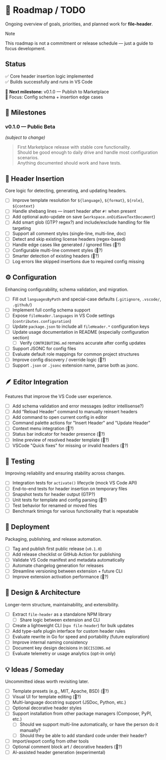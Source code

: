 <!-- Roadmap.md -->

# 📘 Roadmap / TODO

Ongoing overview of goals, priorities, and planned work for **file-header**.

> [!NOTE]
> This roadmap is not a commitment or release schedule — just a guide to focus development.

## Status

✅ Core header insertion logic implemented  
✅ Builds successfully and runs in VS Code

📅 **Next milestone:** v0.1.0 — Publish to Marketplace  
🎯 Focus: Config schema + insertion edge cases

## 🏁 Milestones

### **v0.1.0 — Public Beta**

_(subject to change)_

> First Marketplace release with stable core functionality.  
> Should be good enough to daily drive and handle most configuration scenarios.  
> Anything documented should work and have tests.

## 🧩 Header Insertion

Core logic for detecting, generating, and updating headers.

- [ ] Improve template resolution for `${language}`, `${format}`, `${role}`, `${context}`
- [ ] Handle shebang lines — insert header after `#!` when present
- [ ] Add optional auto-update on save (`workspace.onDidSaveTextDocument`)
- [ ] Add smart glob (GTP? regex?) and include/exclude handling for file targeting
- [ ] Support all comment styles (single-line, multi-line, doc)
- [ ] Detect and skip existing license headers (regex-based)
- [ ] Handle edge cases like generated / ignored files (🤖?)
- [ ] Configurable multi-line comment styles (🤖?)
- [ ] Smarter detection of existing headers (🤖?)
- [ ] Log errors like skipped insertions due to required config missing

## ⚙️ Configuration

Enhancing configurability, schema validation, and migration.

- [ ] Fill out `languagesByPath` and special-case defaults (`.gitignore`, `.vscode/`, `.github/`)
- [ ] Implement full config schema support
- [ ] Expose `fileHeader.languages` in VS Code settings (`contributes.configuration`)
- [ ] Update `package.json` to include all `fileHeader.*` configuration keys
- [ ] Update usage documentation in README (especially configuration section)
  - [ ] Verify `CONTRIBUTING.md` remains accurate after config updates
- [ ] Support JSONC for config files
- [ ] Evaluate default role mappings for common project structures
- [ ] Improve config discovery / override logic (🤖?)
- [ ] Support `.json` or `.jsonc` extension name, parse both as jsonc.

## 🪶 Editor Integration

Features that improve the VS Code user experience.

- [ ] Add schema validation and error messages (editor intellisense?)
- [ ] Add “Reload Header” command to manually reinsert headers
- [ ] Add command to open current config in editor
- [ ] Command palette actions for "Insert Header" and "Update Header"
- [ ] Context menu integration (🤖?)
- [ ] Status bar indicator for header presence (🤖?)
- [ ] Inline preview of resolved header template (🤖?)
- [ ] VSCode "Quick fixes" for missing or invalid headers (🤖?)

## 🧪 Testing

Improving reliability and ensuring stability across changes.

- [ ] Integration tests for `activate()` lifecycle (mock VS Code API)
- [ ] End-to-end tests for header insertion on temporary files
- [ ] Snapshot tests for header output (GTP?)
- [ ] Unit tests for template and config parsing (🤖?)
- [ ] Test behavior for renamed or moved files
- [ ] Benchmark timings for various functionality that is repeatable

## 🚀 Deployment

Packaging, publishing, and release automation.

- [ ] Tag and publish first public release (`v0.1.0`)
- [ ] Add release checklist or GitHub Action for publishing
- [ ] Validate VS Code manifest and metadata automatically
- [ ] Automate changelog generation for releases
- [ ] Streamline versioning between extension + future CLI
- [ ] Improve extension activation performance (🤖?)

## 🧭 Design & Architecture

Longer-term structure, maintainability, and extensibility.

- [ ] Extract `file-header` as a standalone NPM library
  - [ ] Share logic between extension and CLI
- [ ] Create a lightweight CLI (`npx file-header`) for bulk updates
- [ ] Add type-safe plugin interface for custom header rules
- [ ] Evaluate rewrite in Go for speed and portability (future exploration)
- [ ] Improve internal naming consistency
- [ ] Document key design decisions in `DECISIONS.md`
- [ ] Evaluate telemetry or usage analytics (opt-in only)

## 💡 Ideas / Someday

Uncommitted ideas worth revisiting later.

- [ ] Template presets (e.g., MIT, Apache, BSD) (🤖?)
- [ ] Visual UI for template editing (🤖?)
- [ ] Multi-language docstring support (JSDoc, Python, etc.)
- [ ] Optional decorative header styles
- [ ] Support installation from other package managers (Composer, PyPI, etc.)
  - [ ] Should we support multi-line automatically, or have the person do it manually?
  - [ ] Should they be able to add standard code under their header?
- [ ] Import/export config from other tools
- [ ] Optional comment block art / decorative headers (🤖?)
- [ ] AI-assisted header generation (experimental)
